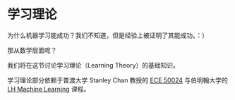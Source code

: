 # 学习理论

为什么机器学习能成功？我们不知道，但是经验上被证明了其能成功。：）

那从数学层面呢？

我们将在这节讨论学习理论（Learning Theory）的基础知识。

学习理论部分依赖于普渡大学 Stanley Chan 教授的 [ECE 50024](https://engineering.purdue.edu/ChanGroup/ECE595/) 与伯明翰大学的 [LH Machine Learning](https://program-and-modules-handbook.bham.ac.uk/webhandbooks/WebHandbooks-control-servlet?Action=getModuleDetailsList&pgSubj=06&pgCrse=38965&searchTerm=002023) 课程。